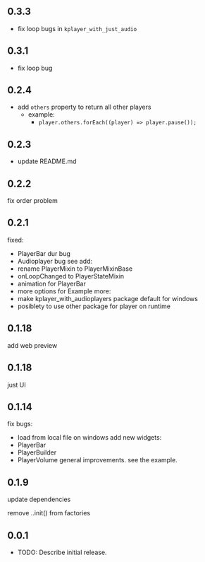 ## 0.3.3
- fix loop bugs in `kplayer_with_just_audio`

## 0.3.1
- fix loop bug

## 0.2.4

- add `others` property to return all other players
  - example:
    - `player.others.forEach((player) => player.pause());`

## 0.2.3

- update README.md

## 0.2.2

fix order problem

## 0.2.1

fixed:

- PlayerBar dur bug
- Audioplayer bug see
add:
- rename PlayerMixin to PlayerMixinBase
- onLoopChanged to PlayerStateMixin
- animation for PlayerBar
- more options for Example
more:
- make kplayer_with_audioplayers package default for windows
- posiblety to use other package for player on runtime

## 0.1.18

add web preview

## 0.1.18

just UI

## 0.1.14

fix bugs:

- load from local file on windows
add new widgets:
- PlayerBar
- PlayerBuilder
- PlayerVolume
general improvements.
see the example.

## 0.1.9

update dependencies

remove ..init() from factories

## 0.0.1

- TODO: Describe initial release.
